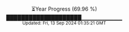 <p align="center">
⏳Year Progress (69.96 %) <br>
████████████████████▁▁▁▁▁▁▁▁▁▁ <br>
<sub>Updated: Fri, 13 Sep 2024 01:35:21 GMT</sub>
</p>

